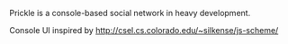 Prickle is a console-based social network in heavy development.

Console UI inspired by http://csel.cs.colorado.edu/~silkense/js-scheme/
